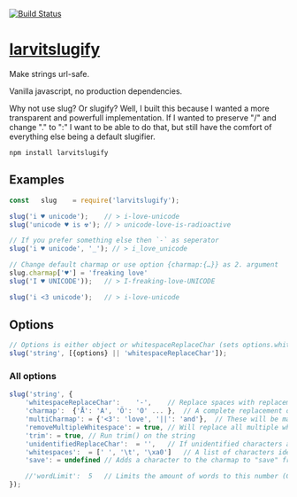 [![Build Status](https://travis-ci.org/larvit/larvitslugify.svg?branch=master)](https://travis-ci.org/larvit/larvitslugify)

# [larvitslugify](https://github.com/larvit/larvitslugify)

Make strings url-safe.

Vanilla javascript, no production dependencies.

Why not use slug? Or slugify? Well, I built this because I wanted a more transparent and powerfull implementation. If I wanted to preserve "/" and change "." to ":" I want to be able to do that, but still have the comfort of everything else being a default slugifier.

```
npm install larvitslugify
```

## Examples

```javascript
const	slug	= require('larvitslugify');

slug('i ♥ unicode');	// > i-love-unicode
slug('unicode ♥ is ☢');	// > unicode-love-is-radioactive

// If you prefer something else then `-` as seperator
slug('i ♥ unicode', '_'); // > i_love_unicode

// Change default charmap or use option {charmap:{…}} as 2. argument
slug.charmap['♥'] = 'freaking love'
slug('I ♥ UNICODE'));	// > I-freaking-love-UNICODE

slug('i <3 unicode');	// > i-love-unicode
```

## Options

```javascript
// Options is either object or whitespaceReplaceChar (sets options.whitespaceReplaceChar)
slug('string', [{options} || 'whitespaceReplaceChar']);
```

### All options

```javascript
slug('string', {
	'whitespaceReplaceChar':	'-',	// Replace spaces with replacement
	'charmap':	{'Å': 'A', 'Ö': 'O' ... },	// A complete replacement of the charmap. All characters not in the map will be replaced by the unidentifiedReplaceChar
	'multiCharmap':	= {'<3': 'love', '||': 'and'},	// These will be matched before the single chars, also a complete replacement
	'removeMultipleWhitespace':	= true,	// Will replace all multiple whitespaces with a single one
	'trim':	= true,	// Run trim() on the string
	'unidentifiedReplaceChar':	= '',	// If unidentified characters are found they are replaced with this string
	'whitespaces':	= [' ', '\t', '\xa0']	// A list of characters identified as whitespaces
	'save':	= undefined	// Adds a character to the charmap to "save" from being changed or removed. Takes a string of one character or an array of single caracter strings

	//'wordLimit':	5	// Limits the amount of words to this number (Currently not supported)
});
```
